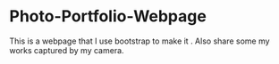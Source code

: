 # Photo-Portfolio-Webpage
This is a webpage that I use bootstrap to make it .
Also share some my works captured by my camera.
